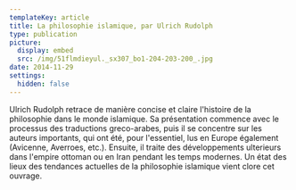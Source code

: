 ```yaml
---
templateKey: article
title: La philosophie islamique, par Ulrich Rudolph
type: publication
picture:
  display: embed
  src: /img/51flmdieyul._sx307_bo1-204-203-200_.jpg
date: 2014-11-29
settings:
  hidden: false
---
```

Ulrich Rudolph retrace de manière concise et claire l'histoire de la philosophie dans le monde islamique. Sa présentation commence avec le processus des traductions greco-arabes, puis il se concentre sur les auteurs importants, qui ont été, pour l'essentiel, lus en Europe également (Avicenne, Averroes, etc.). Ensuite, il traite des développements ulterieurs dans l'empire ottoman ou en Iran pendant les temps modernes. Un état des lieux des tendances actuelles de la philosophie islamique vient clore cet ouvrage.